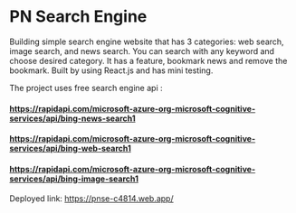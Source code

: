 # PN Search Engine

Building simple search engine website that has 3 categories: web search, image search, and news search. You can search with any keyword and choose desired category. It has a feature, bookmark news and remove the bookmark. Built by using React.js and has mini testing.

The project uses free search engine api :

#### https://rapidapi.com/microsoft-azure-org-microsoft-cognitive-services/api/bing-news-search1

#### https://rapidapi.com/microsoft-azure-org-microsoft-cognitive-services/api/bing-web-search1

#### https://rapidapi.com/microsoft-azure-org-microsoft-cognitive-services/api/bing-image-search1

Deployed link:
https://pnse-c4814.web.app/
